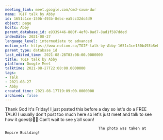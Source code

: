 ```yaml
---
meeting_link: meet.google.com/cmd-sxum-dwr
name: TGIF talk by Abby
id: 1651c1ce-150b-493b-8ebc-ea5cc32dc4d9
object: page
hosts: Abby
parent_database_id: e9339446-880f-4ef0-8ad7-8ad1f507dded
indexDate: 2021-08-27
language_level: intermediate to advanced
notion_url: https://www.notion.so/TGIF-talk-by-Abby-1651c1ce150b493b8ebcea5cc32dc4d9
parent_type: database_id
last_edited_time: 2021-08-28T03:08:00.0000000
title: TGIF talk by Abby
platform: Google Meet
talktime: 2021-08-27T22:00:00.0000000
tags:
- Talk
- 2021-08-27
- Abby
created_time: 2021-08-17T19:09:00.0000000
archived: false
---
```




Thank God It's Friday! I just posted this before a day so let's do a FREE TALK!
I usually don't post too much here so let's just meet and talk to see how it goes😆👍🏻
Can’t wait to see y’all soon!



                                               The photo was taken at Empire Building!











